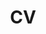 ---
layout: page
title: CV
# importance: 5
permalink: /assets/Shramay_Palta_CV.pdf
# redirect_from: resume/
redirect: /assets/Shramay_Palta_CV.pdf
nav: true
---